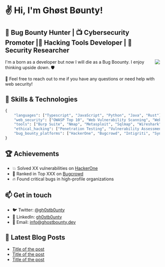 # ✌️ Hi, I'm Ghøst Bøunty!

## 🐛 Bug Bounty Hunter | 📺 Cybersecurity Promoter |🔨 Hacking Tools Developer | 🧪 Security Researcher 

<img align="right" src="https://github-readme-stats.vercel.app/api?username=yourusername&show_icons=true&theme=radical&count_private=true" />

I'm a born as a developer but now I will die as a Bug Boounty. I enjoy thinking upside down. 🛡️

📌 Feel free to reach out to me if you have any questions or need help with web security!

## 🚀 Skills & Technologies

```python
{
    "languages": ["Typescript", "JavaScript", "Python", "Java", "Rust"],
    "web_security": ["OWASP Top 10", "Web Vulnerability Scanning", "Web Exploitation"],
    "tools": ["Burp Suite", "Nmap", "Metasploit", "Sqlmap", "Wireshark"],
    "ethical_hacking": ["Penetration Testing", "Vulnerability Assessment", "Exploit Development"],
    "bug_bounty_platforms": ["HackerOne", "Bugcrowd", "Intigriti", "Synack", "YesWeHack"],
}
```

## 🏆 Achievements

- 💥 Solved XX vulnerabilities on [HackerOne](https://hackerone.com)
- 🏅 Ranked in Top XXX on [Bugcrowd](https://www.bugcrowd.com)
- 🔥 Found critical bugs in high-profile organizations

## 📫 Get in touch

- 🐦 Twitter: [@gh0stb0unty](https://twitter.com/gh0stb0unty)
- 💼 LinkedIn: [gh0stb0unty](https://www.linkedin.com/in/yourlinkedin/)
- 📧 Email: [info@ghostbounty.dev](mailto:info@ghostbounty.dev)

## 📖 Latest Blog Posts

<!-- BLOG-POST-LIST:START -->
- [Title of the post](https://ghostbounty.dev/post-1)
- [Title of the post](https://ghostbounty.dev/post-2)
- [Title of the post](https://ghostbounty.dev/post-3)
<!-- BLOG-POST-LIST:END -->

